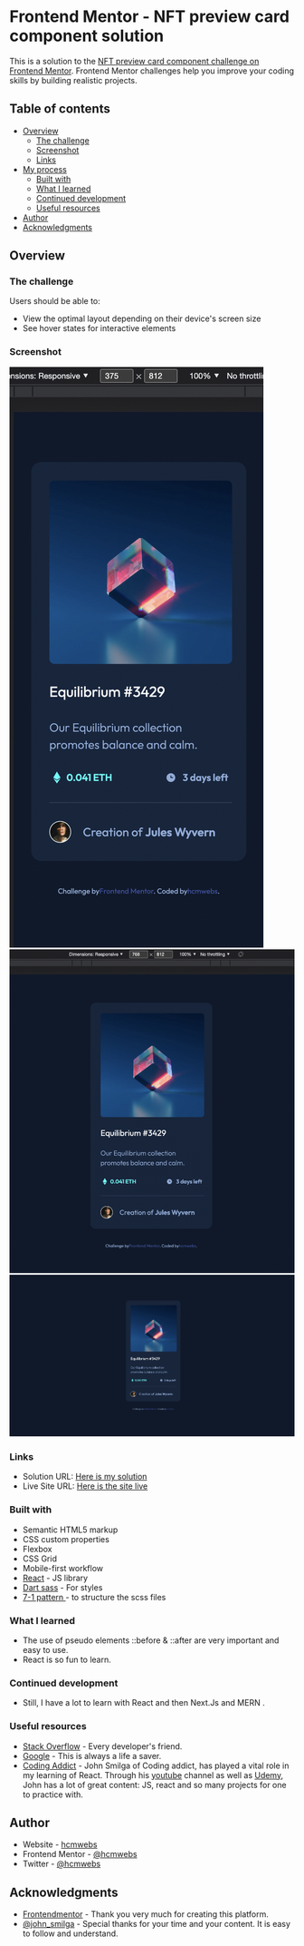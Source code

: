 # Frontend Mentor - NFT preview card component solution

This is a solution to the [NFT preview card component challenge on Frontend Mentor](https://www.frontendmentor.io/challenges/nft-preview-card-component-SbdUL_w0U). Frontend Mentor challenges help you improve your coding skills by building realistic projects.

## Table of contents

- [Overview](#overview)
  - [The challenge](#the-challenge)
  - [Screenshot](#screenshot)
  - [Links](#links)
- [My process](#my-process)
  - [Built with](#built-with)
  - [What I learned](#what-i-learned)
  - [Continued development](#continued-development)
  - [Useful resources](#useful-resources)
- [Author](#author)
- [Acknowledgments](#acknowledgments)

## Overview

### The challenge

Users should be able to:

- View the optimal layout depending on their device's screen size
- See hover states for interactive elements

### Screenshot

![Screenshot Mobile](./screenshots/mobile.png)
![Screenshot Tablet](./screenshots/tablet.png)
![Screenshot Desktop](./screenshots/desktop.png)

### Links

- Solution URL: [Here is my solution](https://www.frontendmentor.io/solutions/project-done-with-react-and-sass-Pw8_BFWDk/report)
- Live Site URL: [Here is the site live](https://nft-preview-rho.vercel.app/)


### Built with

- Semantic HTML5 markup
- CSS custom properties
- Flexbox
- CSS Grid
- Mobile-first workflow
- [React](https://reactjs.org/) - JS library
- [Dart sass](https://sass-lang.com/) - For styles
- [7-1 pattern ](https://sass-guidelin.es/#architecture) - to structure the scss files

### What I learned

- The use of pseudo elements ::before & ::after are very important and easy to use.
- React is so fun to learn.

### Continued development

- Still, I have a lot to learn with React and then Next.Js and MERN .


### Useful resources
- [Stack Overflow](https://stackoverflow.com/) - Every developer's friend.
- [Google](https://www.google.com) - This is always a life a saver.
- [Coding Addict](https://www.johnsmilga.com/) - John Smilga of Coding addict, has played a vital role in my learning of React. Through his [youtube](https://www.youtube.com/c/CodingAddict) channel as well as [Udemy](https://www.udemy.com/course/react-tutorial-and-projects-course/), John has a lot of great content: JS, react  and so many projects for one to practice with.


## Author

- Website - [hcmwebs](https://www.hcmwebs.com)
- Frontend Mentor - [@hcmwebs](https://www.frontendmentor.io/profile/Hcmwebs)
- Twitter - [@hcmwebs](https://twitter.com/hcmwebs)



## Acknowledgments
- [Frontendmentor](https://www.frontendmentor.io/) - Thank you very much for creating this platform.
- [@john_smilga](https://twitter.com/john_smilga) - Special thanks for your time and your content. It is easy to follow and understand.